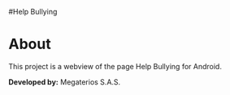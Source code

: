 #Help Bullying

# About
This project is a webview of the page Help Bullying for Android.

**Developed by:** Megaterios S.A.S.
